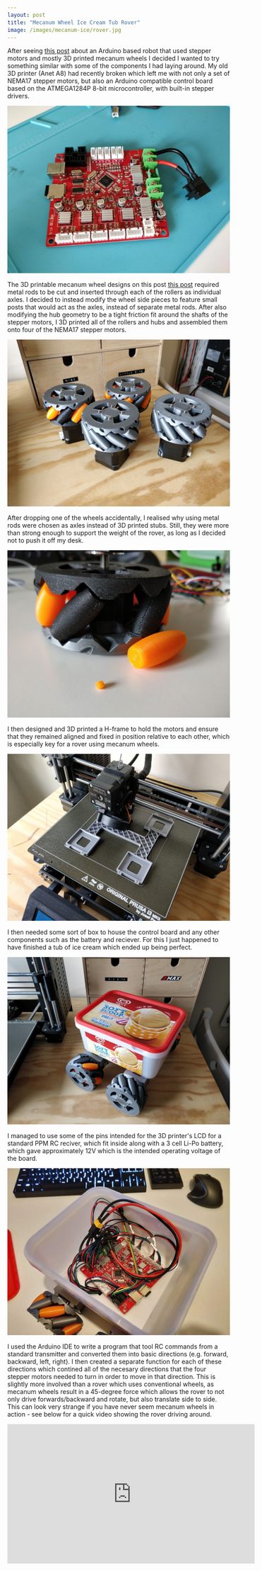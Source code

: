 ```yaml
---
layout: post
title: "Mecanum Wheel Ice Cream Tub Rover"
image: /images/mecanum-ice/rover.jpg
---
```


After seeing [this post](https://howtomechatronics.com/projects/arduino-mecanum-wheels-robot/) about an Arduino based robot that used stepper motors and mostly 3D printed mecanum wheels I decided I wanted to try something similar with some of the components I had laying around. My old 3D printer (Anet A8) had recently broken which left me with not only a set of NEMA17 stepper motors, but also an Arduino compatible control board based on the ATMEGA1284P 8-bit microcontroller, with built-in stepper drivers.

<img src="/images/mecanum-ice/anet-board.jpg" alt="" class="inline">

The 3D printable mecanum wheel designs on this post [this post](https://howtomechatronics.com/projects/arduino-mecanum-wheels-robot/) required metal rods to be cut and inserted through each of the rollers as individual axles. I decided to instead modify the wheel side pieces to feature small posts that would act as the axles, instead of separate metal rods. After also modifying the hub geometry to be a tight friction fit around the shafts of the stepper motors, I 3D printed all of the rollers and hubs and assembled them onto four of the NEMA17 stepper motors.

<img src="/images/mecanum-ice/wheels.jpg" alt="" class="inline">

After dropping one of the wheels accidentally, I realised why using metal rods were chosen as axles instead of 3D printed stubs. Still, they were more than strong enough to support the weight of the rover, as long as I decided not to push it off my desk.

<img src="/images/mecanum-ice/broken-wheel.jpg" alt="" class="inline">

I then designed and 3D printed a H-frame to hold the motors and ensure that they remained aligned and fixed in position relative to each other, which is especially key for a rover using mecanum wheels.

<img src="/images/mecanum-ice/frame-print.jpg" alt="" class="inline">

I then needed some sort of box to house the control board and any other components such as the battery and reciever. For this I just happened to have finished a tub of ice cream which ended up being perfect.

<img src="/images/mecanum-ice/rover.jpg" alt="" class="inline">

I managed to use some of the pins intended for the 3D printer's LCD for a standard PPM RC reciver, which fit inside along with a 3 cell Li-Po battery, which gave approximately 12V which is the intended operating voltage of the board.

<img src="/images/mecanum-ice/inside2.jpg" alt="" class="inline">

I used the Arduino IDE to write a program that tool RC commands from a standard transmitter and converted them into basic directions (e.g. forward, backward, left, right). I then created a separate function for each of these directions which contined all of the necesary directions that the four stepper motors needed to turn in order to move in that direction. This is slightly more involved than a rover which uses conventional wheels, as mecanum wheels result in a 45-degree force which allows the rover to not only drive forwards/backward and rotate, but also translate side to side. This can look very strange if you have never seem mecanum wheels in action - see below for a quick video showing the rover driving around.

<iframe width="560" height="315" src="https://www.youtube-nocookie.com/embed/asmioWCbCow" title="YouTube video player" frameborder="0" allow="accelerometer; autoplay; clipboard-write; encrypted-media; gyroscope; picture-in-picture" allowfullscreen></iframe>
